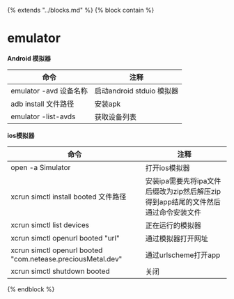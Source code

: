 {%  extends "../blocks.md"  %}
{%  block contain  %}

# emulator

**Android 模拟器**

| 命令                    | 注释                      |
| ----------------------- | ------------------------- |
| emulator -avd  设备名称 | 启动android stduio 模拟器 |
| adb install 文件路径    | 安装apk                   |
| emulator -list-avds     | 获取设备列表              |



**ios模拟器**

| 命令                                                        | 注释                                                         |
| ----------------------------------------------------------- | ------------------------------------------------------------ |
| open -a Simulator                                           | 打开ios模拟器                                                |
| xcrun simctl install booted 文件路径                        | 安装ipa需要先将ipa文件后缀改为zip然后解压zip得到app结尾的文件然后通过命令安装文件 |
| xcrun simctl list devices                                   | 正在运行的模拟器                                             |
| xcrun simctl openurl booted "url"                           | 通过模拟器打开网址                                           |
| xcrun simctl openurl booted "com.netease.preciousMetal.dev" | 通过urlscheme打开app                                         |
| xcrun simctl shutdown booted                                | 关闭                                                         |

{%  endblock  %}